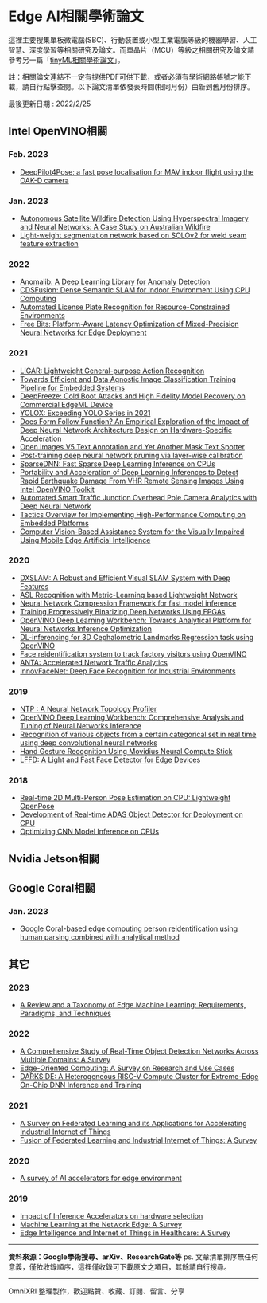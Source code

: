 # Edge AI相關學術論文
這裡主要搜集單板微電腦(SBC)、行動裝置或小型工業電腦等級的機器學習、人工智慧、深度學習等相關研究及論文。而單晶片（MCU）等級之相關研究及論文請參考另一篇「[tinyML相關學術論文](https://hackmd.io/@OmniXRI-Jack/tinyML_papers)」。

註：相關論文連結不一定有提供PDF可供下載，或者必須有學術網路帳號才能下載，請自行點擊查閱。以下論文清單依發表時間(相同月份）由新到舊月份排序。

最後更新日期 : 2022/2/25

## Intel OpenVINO相關 
### Feb. 2023
* [DeepPilot4Pose: a fast pose localisation for MAV indoor flight using the OAK-D camera](https://link.springer.com/article/10.1007/s11554-023-01259-x)

### Jan. 2023
* [Autonomous Satellite Wildfire Detection Using Hyperspectral Imagery and Neural Networks: A Case Study on Australian Wildfire](https://www.mdpi.com/2072-4292/15/3/720)
* [Light-weight segmentation network based on SOLOv2 for weld seam feature extraction](https://www.sciencedirect.com/science/article/pii/S0263224123000568)

### 2022
* [Anomalib: A Deep Learning Library for Anomaly Detection](https://arxiv.org/abs/2202.08341)
* [CDSFusion: Dense Semantic SLAM for Indoor Environment Using CPU Computing](https://www.mdpi.com/2072-4292/14/4/979)
* [Automated License Plate Recognition for Resource-Constrained Environments](https://www.mdpi.com/1424-8220/22/4/1434/htm)
* [Free Bits: Platform-Aware Latency Optimization of Mixed-Precision Neural Networks for Edge Deployment](https://openreview.net/forum?id=_GcWoi0SQm)

### 2021
* [LIGAR: Lightweight General-purpose Action Recognition](https://arxiv.org/abs/2108.13153)
* [Towards Efficient and Data Agnostic Image Classification Training Pipeline for Embedded Systems](https://arxiv.org/abs/2108.07049)
* [DeepFreeze: Cold Boot Attacks and High Fidelity Model Recovery on Commercial EdgeML Device](https://arxiv.org/abs/2108.01281)
* [YOLOX: Exceeding YOLO Series in 2021](https://arxiv.org/abs/2107.04144)
* [Does Form Follow Function? An Empirical Exploration of the Impact of Deep Neural Network Architecture Design on Hardware-Specific Acceleration](https://arxiv.org/abs/2107.04144)
* [Open Images V5 Text Annotation and Yet Another Mask Text Spotter](https://arxiv.org/abs/2106.12326)
* [Post-training deep neural network pruning via layer-wise calibration](https://arxiv.org/abs/2103.03539)
* [SparseDNN: Fast Sparse Deep Learning Inference on CPUs](https://arxiv.org/abs/2101.07948)
* [Portability and Acceleration of Deep Learning Inferences to Detect Rapid Earthquake Damage From VHR Remote Sensing Images Using Intel OpenVINO Toolkit](https://ieeexplore.ieee.org/abstract/document/9416728)
* [Automated Smart Traffic Junction Overhead Pole Camera Analytics with Deep Neural Network](https://inotek.utem.edu.my/inotek/article/view/80)
* [Tactics Overview for Implementing High-Performance Computing on Embedded Platforms](https://iopscience.iop.org/article/10.1088/1757-899X/1172/1/012034/meta)
* [Computer Vision-Based Assistance System for the Visually Impaired Using Mobile Edge Artificial Intelligence](https://openaccess.thecvf.com/content/CVPR2021W/MAI/html/Mahendran_Computer_Vision-Based_Assistance_System_for_the_Visually_Impaired_Using_Mobile_CVPRW_2021_paper.html)

### 2020
* [DXSLAM: A Robust and Efficient Visual SLAM System with Deep Features](https://arxiv.org/abs/2008.05416)
* [ASL Recognition with Metric-Learning based Lightweight Network](https://arxiv.org/abs/2004.05054)
* [Neural Network Compression Framework for fast model inference](https://arxiv.org/abs/2002.08679)
* [Training Progressively Binarizing Deep Networks Using FPGAs](https://arxiv.org/abs/2001.02390)
* [OpenVINO Deep Learning Workbench: Towards Analytical Platform for Neural Networks Inference Optimization](https://iopscience.iop.org/article/10.1088/1742-6596/1828/1/012012/meta)
* [DL-inferencing for 3D Cephalometric Landmarks Regression task using OpenVINO](http://ceur-ws.org/Vol-2744/paper35.pdf)
* [Face reidentification system to track factory visitors using OpenVINO](http://eprints.utar.edu.my/3833/)
* [ANTA: Accelerated Network Traffic Analytics](https://jayscholar.etown.edu/scarp/14/)
* [InnovFaceNet: Deep Face Recognition for Industrial Environments](https://openjournals.uwaterloo.ca/index.php/vsl/article/download/3553/4599)

### 2019
* [NTP : A Neural Network Topology Profiler](https://arxiv.org/abs/1905.09063)
* [OpenVINO Deep Learning Workbench: Comprehensive Analysis and Tuning of Neural Networks Inference](https://openaccess.thecvf.com/content_ICCVW_2019/html/SDL-CV/Gorbachev_OpenVINO_Deep_Learning_Workbench_Comprehensive_Analysis_and_Tuning_of_Neural_ICCVW_2019_paper.html)
* [Recognition of various objects from a certain categorical set in real time using deep convolutional neural networks](http://ceur-ws.org/Vol-2500/paper_5.pdf)
* [Hand Gesture Recognition Using Movidius Neural Compute Stick](https://ieeexplore.ieee.org/abstract/document/8906357)
* [LFFD: A Light and Fast Face Detector for Edge Devices](https://arxiv.org/abs/1904.10633)

### 2018
* [Real-time 2D Multi-Person Pose Estimation on CPU: Lightweight OpenPose](https://arxiv.org/abs/1811.12004)
* [Development of Real-time ADAS Object Detector for Deployment on CPU](https://arxiv.org/abs/1811.05894)
* [Optimizing CNN Model Inference on CPUs](https://arxiv.org/abs/1809.02697)

## Nvidia Jetson相關

## Google Coral相關
### Jan. 2023
* [Google Coral-based edge computing person reidentification using human parsing combined with analytical method](https://www.sciencedirect.com/science/article/abs/pii/S2542660523000240)

## 其它

### 2023
* [A Review and a Taxonomy of Edge Machine Learning: Requirements, Paradigms, and Techniques](https://arxiv.org/abs/2302.08571)

### 2022
* [A Comprehensive Study of Real-Time Object Detection Networks Across Multiple Domains: A Survey](https://arxiv.org/abs/2208.10895)
* [Edge-Oriented Computing: A Survey on Research and Use Cases](https://www.mdpi.com/1996-1073/15/2/452)
* [DARKSIDE: A Heterogeneous RISC-V Compute Cluster for Extreme-Edge On-Chip DNN Inference and Training](https://ieeexplore.ieee.org/document/9903915)

### 2021
* [A Survey on Federated Learning and its Applications for Accelerating Industrial Internet of Things](https://arxiv.org/abs/2104.10501)
* [Fusion of Federated Learning and Industrial Internet of Things: A Survey](https://arxiv.org/abs/2101.00798)

### 2020
* [A survey of AI accelerators for edge environment](https://www.researchgate.net/publication/341996594_A_Survey_of_AI_Accelerators_for_Edge_Environment)

### 2019
* [Impact of Inference Accelerators on hardware selection](https://arxiv.org/abs/1910.03060)
* [Machine Learning at the Network Edge: A Survey](https://arxiv.org/abs/1908.00080)
* [Edge Intelligence and Internet of Things in Healthcare: A Survey](https://ieeexplore.ieee.org/abstract/document/9294145)

---
**資料來源：Google學術搜尋、arXiv、ResearchGate等**
ps. 文章清單排序無任何意義，僅依收錄順序，這裡僅收錄可下載原文之項目，其餘請自行搜尋。

---
OmniXRI 整理製作，歡迎點贊、收藏、訂閱、留言、分享

